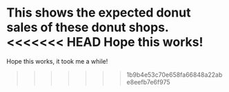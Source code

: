 This shows the expected donut sales of these donut shops.
<<<<<<< HEAD
Hope this works!
=======
Hope this works, it took me a while!
>>>>>>> 1b9b4e53c70e658fa66848a22abe8eefb7e6f975
